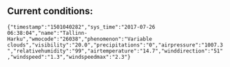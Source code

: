 ## Current conditions: 
 ``` {"timestamp":"1501040282","sys_time":"2017-07-26 06:38:04","name":"Tallinn-Harku","wmocode":"26038","phenomenon":"Variable clouds","visibility":"20.0","precipitations":"0","airpressure":"1007.3","relativehumidity":"99","airtemperature":"14.7","winddirection":"51","windspeed":"1.3","windspeedmax":"2.3"} ```
